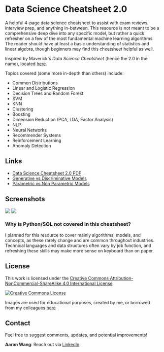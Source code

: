 # Data Science Cheatsheet 2.0

A helpful 4-page data science cheatsheet to assist with exam reviews, interview prep, and anything in-between. This resource is not meant to be a comprehensive deep dive into any specific model, but rather a quick refresher on a few of the most fundamental machine learning algorithms. The reader should have at least a basic understanding of statistics and linear algebra, though beginners may find this cheatsheet helpful as well. 

Inspired by Maverick's *Data Science Cheatsheet* (hence the 2.0 in the name), located [here](https://github.com/ml874/Data-Science-Cheatsheet).

Topics covered (some more in-depth than others) include:
- Common Distributions
- Linear and Logistic Regression
- Decision Trees and Random Forest
- SVM
- KNN
- Clustering
- Boosting
- Dimension Reduction (PCA, LDA, Factor Analysis)
- NLP
- Neural Networks
- Recommender Systems
- Reinforcement Learning
- Anomaly Detection


## Links
* [Data Science Cheatsheet 2.0 PDF](https://github.com/aaronwangy/Data-Science-Cheatsheet/blob/main/Data_Science_Cheatsheet.pdf)
* [Generative vs Discriminative Models](https://medium.com/@mlengineer/generative-and-discriminative-models-af5637a66a3)
* [Parametric vs Non Parametric Models](https://machinelearningmastery.com/parametric-and-nonparametric-machine-learning-algorithms)

## Screenshots
![](images/page1-1.png?raw=true)
![](images/page2-1.png?raw=true)

### Why is Python/SQL not covered in this cheatsheet?
I planned for this resource to cover mainly algorithms, models, and concepts, as these rarely change and are common throughout industries. Technical languages and data structures often vary by job function, and refreshing these skills may make more sense on keyboard than on paper.


## License
This work is licensed under the <a rel="license" href="http://creativecommons.org/licenses/by-nc-sa/4.0/">Creative Commons Attribution-NonCommercial-ShareAlike 4.0 International License</a>

<a rel="license" href="http://creativecommons.org/licenses/by-nc-sa/4.0/"><img alt="Creative Commons License" style="border-width:0" src="https://i.creativecommons.org/l/by-nc-sa/4.0/88x31.png" /></a><br/>

Images are used for educational purposes, created by me, or borrowed from my colleagues [here](https://stanford.edu/~shervine/teaching/cs-229/)

## Contact
Feel free to suggest comments, updates, and potential improvements!

**Aaron Wang**: Reach out via [LinkedIn](https://www.linkedin.com/in/axw/)
